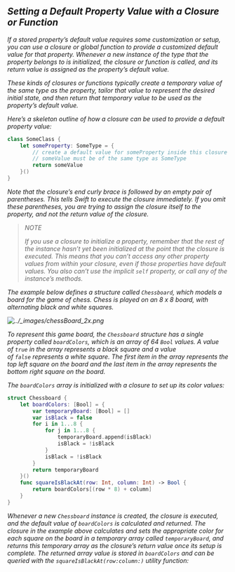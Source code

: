 ## *Setting a Default Property Value with a Closure or Function*

*If a stored property’s default value requires some customization or setup, you can use a closure or global function to provide a customized default value for that property. Whenever a new instance of the type that the property belongs to is initialized, the closure or function is called, and its return value is assigned as the property’s default value.*

*These kinds of closures or functions typically create a temporary value of the same type as the property, tailor that value to represent the desired initial state, and then return that temporary value to be used as the property’s default value.*

*Here’s a skeleton outline of how a closure can be used to provide a default property value:*

```swift
class SomeClass {
    let someProperty: SomeType = {
        // create a default value for someProperty inside this closure
        // someValue must be of the same type as SomeType
        return someValue
    }()
}
```

*Note that the closure’s end curly brace is followed by an empty pair of parentheses. This tells Swift to execute the closure immediately. If you omit these parentheses, you are trying to assign the closure itself to the property, and not the return value of the closure.*

> *NOTE*
> 
> *If you use a closure to initialize a property, remember that the rest of the instance hasn’t yet been initialized at the point that the closure is executed. This means that you can’t access any other property values from within your closure, even if those properties have default values. You also can’t use the implicit `self` property, or call any of the instance’s methods.*

*The example below defines a structure called `Chessboard`, which models a board for the game of chess. Chess is played on an 8 x 8 board, with alternating black and white squares.*

*![../_images/chessBoard_2x.png](https://docs.swift.org/swift-book/_images/chessBoard_2x.png)*

*To represent this game board, the `Chessboard` structure has a single property called `boardColors`, which is an array of 64 `Bool` values. A value of `true` in the array represents a black square and a value of `false` represents a white square. The first item in the array represents the top left square on the board and the last item in the array represents the bottom right square on the board.*

*The `boardColors` array is initialized with a closure to set up its color values:*

```swift
struct Chessboard {
    let boardColors: [Bool] = {
        var temporaryBoard: [Bool] = []
        var isBlack = false
        for i in 1...8 {
            for j in 1...8 {
                temporaryBoard.append(isBlack)
                isBlack = !isBlack
            }
            isBlack = !isBlack
        }
        return temporaryBoard
    }()
    func squareIsBlackAt(row: Int, column: Int) -> Bool {
        return boardColors[(row * 8) + column]
    }
}
```

*Whenever a new `Chessboard` instance is created, the closure is executed, and the default value of `boardColors` is calculated and returned. The closure in the example above calculates and sets the appropriate color for each square on the board in a temporary array called `temporaryBoard`, and returns this temporary array as the closure’s return value once its setup is complete. The returned array value is stored in `boardColors` and can be queried with the `squareIsBlackAt(row:column:)` utility function:*

```swift

```
